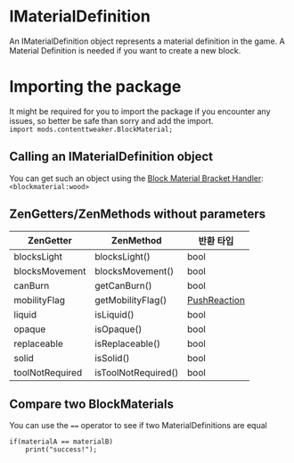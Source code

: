 # IMaterialDefinition

An IMaterialDefinition object represents a material definition in the game. A Material Definition is needed if you want to create a new block.

# Importing the package

It might be required for you to import the package if you encounter any issues, so better be safe than sorry and add the import.  
`import mods.contenttweaker.BlockMaterial;`

## Calling an IMaterialDefinition object

You can get such an object using the [Block Material Bracket Handler](/Mods/ContentTweaker/Vanilla/Brackets/Bracket_Block_Material/):  
`<blockmaterial:wood>`

## ZenGetters/ZenMethods without parameters

| ZenGetter       | ZenMethod           | 반환 타입                                                                  |
| --------------- | ------------------- | ---------------------------------------------------------------------- |
| blocksLight     | blocksLight()       | bool                                                                   |
| blocksMovement  | blocksMovement()    | bool                                                                   |
| canBurn         | getCanBurn()        | bool                                                                   |
| mobilityFlag    | getMobilityFlag()   | [PushReaction](/Mods/ContentTweaker/Vanilla/Types/Block/PushReaction/) |
| liquid          | isLiquid()          | bool                                                                   |
| opaque          | isOpaque()          | bool                                                                   |
| replaceable     | isReplaceable()     | bool                                                                   |
| solid           | isSolid()           | bool                                                                   |
| toolNotRequired | isToolNotRequired() | bool                                                                   |

## Compare two BlockMaterials

You can use the `==` operator to see if two MaterialDefinitions are equal

```zenscript
if(materialA == materialB)
    print("success!");
```